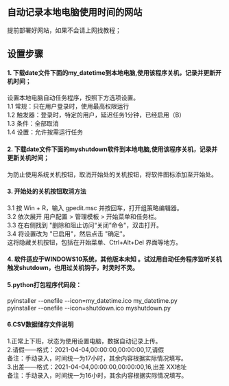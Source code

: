 ## 自动记录本地电脑使用时间的网站 

提前部署好网站，如果不会请上网找教程；    


  ## 设置步骤
#### 1. 下载date文件下面的my_datetime到本地电脑,使用该程序关机，记录并更新开机时间；  
设置本地电脑自动任务程序，按照下方选项设置。    
1.1 常规：只在用户登录时，使用最高权限运行   
1.2 触发器：登录时，特定的用户，延迟任务1分钟，已经启用（B）   
1.3 条件：全部取消    
1.4 设置：允许按需运行任务     
#### 2. 下载date文件下面的myshutdown软件到本地电脑,使用该程序关机，记录并更新关机时间；
 为防止使用系统关机按钮，取消开始处的关机按钮，将软件图标添加至开始处。  
#### 3.  开始处的关机按钮取消方法  
 3.1 按 Win + R，输入 gpedit.msc 并按回车，打开组策略编辑器。  
 3.2 依次展开 用户配置 > 管理模板 > 开始菜单和任务栏。  
 3.3 在右侧找到 "删除和阻止访问“关闭”命令"，双击打开。  
 3.4 将设置改为 "已启用"，然后点击 "确定"。  
这将隐藏关机按钮，包括在开始菜单、Ctrl+Alt+Del 界面等地方。
#### 4. 软件适应于WINDOWS10系统，其他版本未知 。试过用自动任务程序监听关机触发shutdown，也用过关机钩子，时灵时不灵。
#### 5.python打包程序代码段：   
pyinstaller --onefile --icon=my_datetime.ico my_datetime.py   
pyinstaller --onefile --icon=shutdown.ico myshutdown.py   

#### 6.CSV数据储存文件说明
1.正常上下班，状态为使用设置电脑，数据自动记录上传。    
2.请假——格式：2021-04-04,00:00:00,00:00:00,17,请假    
备注：手动录入，时间统一为17小时，其余内容根据实际情况填写。    
3.出差——格式：2021-04-04,00:00:00,00:00:00,16,出差 XX地址    
 备注：手动录入，时间统一为16小时，其余内容根据实际情况填写。


